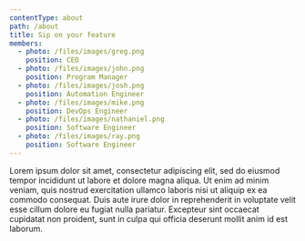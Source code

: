 ```yaml
---
contentType: about
path: /about
title: Sip on your feature
members:
  - photo: /files/images/greg.png
    position: CEO
  - photo: /files/images/john.png
    position: Program Manager
  - photo: /files/images/josh.png
    position: Automation Engineer
  - photo: /files/images/mike.png
    position: DevOps Engineer
  - photo: /files/images/nathaniel.png
    position: Software Engineer
  - photo: /files/images/ray.png
    position: Software Engineer
---
```

Lorem ipsum dolor sit amet, consectetur adipiscing elit, sed do eiusmod tempor incididunt ut labore et dolore magna aliqua. Ut enim ad minim veniam, quis nostrud exercitation ullamco laboris nisi ut aliquip ex ea commodo consequat. Duis aute irure dolor in reprehenderit in voluptate velit esse cillum dolore eu fugiat nulla pariatur. Excepteur sint occaecat cupidatat non proident, sunt in culpa qui officia deserunt mollit anim id est laborum.
